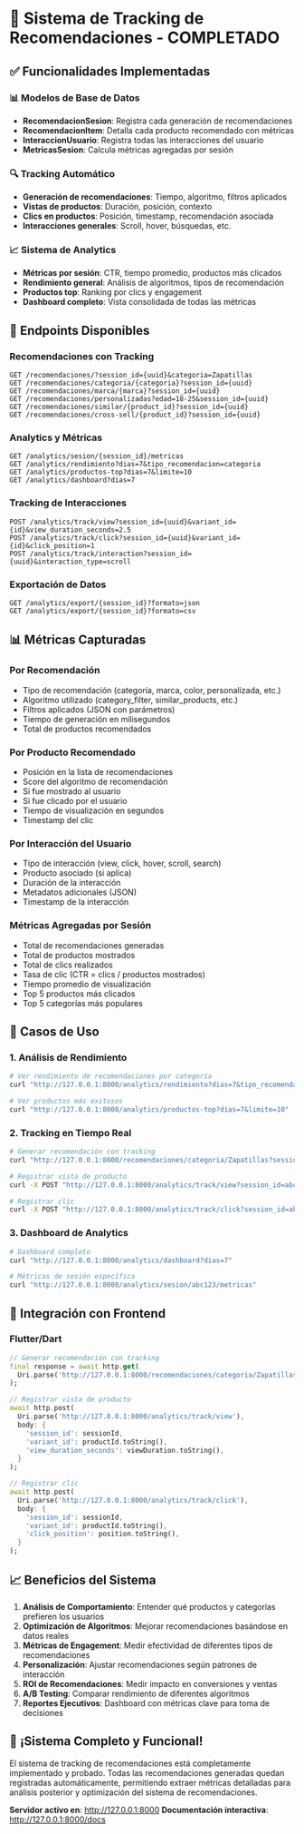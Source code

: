 # 🎯 Sistema de Tracking de Recomendaciones - COMPLETADO

## ✅ **Funcionalidades Implementadas**

### 📊 **Modelos de Base de Datos**
- **RecomendacionSesion**: Registra cada generación de recomendaciones
- **RecomendacionItem**: Detalla cada producto recomendado con métricas
- **InteraccionUsuario**: Registra todas las interacciones del usuario
- **MetricasSesion**: Calcula métricas agregadas por sesión

### 🔍 **Tracking Automático**
- **Generación de recomendaciones**: Tiempo, algoritmo, filtros aplicados
- **Vistas de productos**: Duración, posición, contexto
- **Clics en productos**: Posición, timestamp, recomendación asociada
- **Interacciones generales**: Scroll, hover, búsquedas, etc.

### 📈 **Sistema de Analytics**
- **Métricas por sesión**: CTR, tiempo promedio, productos más clicados
- **Rendimiento general**: Análisis de algoritmos, tipos de recomendación
- **Productos top**: Ranking por clics y engagement
- **Dashboard completo**: Vista consolidada de todas las métricas

## 🚀 **Endpoints Disponibles**

### **Recomendaciones con Tracking**
```
GET /recomendaciones/?session_id={uuid}&categoria=Zapatillas
GET /recomendaciones/categoria/{categoria}?session_id={uuid}
GET /recomendaciones/marca/{marca}?session_id={uuid}
GET /recomendaciones/personalizadas?edad=18-25&session_id={uuid}
GET /recomendaciones/similar/{product_id}?session_id={uuid}
GET /recomendaciones/cross-sell/{product_id}?session_id={uuid}
```

### **Analytics y Métricas**
```
GET /analytics/sesion/{session_id}/metricas
GET /analytics/rendimiento?dias=7&tipo_recomendacion=categoria
GET /analytics/productos-top?dias=7&limite=10
GET /analytics/dashboard?dias=7
```

### **Tracking de Interacciones**
```
POST /analytics/track/view?session_id={uuid}&variant_id={id}&view_duration_seconds=2.5
POST /analytics/track/click?session_id={uuid}&variant_id={id}&click_position=1
POST /analytics/track/interaction?session_id={uuid}&interaction_type=scroll
```

### **Exportación de Datos**
```
GET /analytics/export/{session_id}?formato=json
GET /analytics/export/{session_id}?formato=csv
```

## 📊 **Métricas Capturadas**

### **Por Recomendación**
- Tipo de recomendación (categoría, marca, color, personalizada, etc.)
- Algoritmo utilizado (category_filter, similar_products, etc.)
- Filtros aplicados (JSON con parámetros)
- Tiempo de generación en milisegundos
- Total de productos recomendados

### **Por Producto Recomendado**
- Posición en la lista de recomendaciones
- Score del algoritmo de recomendación
- Si fue mostrado al usuario
- Si fue clicado por el usuario
- Tiempo de visualización en segundos
- Timestamp del clic

### **Por Interacción del Usuario**
- Tipo de interacción (view, click, hover, scroll, search)
- Producto asociado (si aplica)
- Duración de la interacción
- Metadatos adicionales (JSON)
- Timestamp de la interacción

### **Métricas Agregadas por Sesión**
- Total de recomendaciones generadas
- Total de productos mostrados
- Total de clics realizados
- Tasa de clic (CTR = clics / productos mostrados)
- Tiempo promedio de visualización
- Top 5 productos más clicados
- Top 5 categorías más populares

## 🎯 **Casos de Uso**

### **1. Análisis de Rendimiento**
```bash
# Ver rendimiento de recomendaciones por categoría
curl "http://127.0.0.1:8000/analytics/rendimiento?dias=7&tipo_recomendacion=categoria"

# Ver productos más exitosos
curl "http://127.0.0.1:8000/analytics/productos-top?dias=7&limite=10"
```

### **2. Tracking en Tiempo Real**
```bash
# Generar recomendación con tracking
curl "http://127.0.0.1:8000/recomendaciones/categoria/Zapatillas?session_id=abc123&limit=5"

# Registrar vista de producto
curl -X POST "http://127.0.0.1:8000/analytics/track/view?session_id=abc123&variant_id=1&view_duration_seconds=2.5"

# Registrar clic
curl -X POST "http://127.0.0.1:8000/analytics/track/click?session_id=abc123&variant_id=1&click_position=1"
```

### **3. Dashboard de Analytics**
```bash
# Dashboard completo
curl "http://127.0.0.1:8000/analytics/dashboard?dias=7"

# Métricas de sesión específica
curl "http://127.0.0.1:8000/analytics/sesion/abc123/metricas"
```

## 🔧 **Integración con Frontend**

### **Flutter/Dart**
```dart
// Generar recomendación con tracking
final response = await http.get(
  Uri.parse('http://127.0.0.1:8000/recomendaciones/categoria/Zapatillas?session_id=$sessionId&limit=5')
);

// Registrar vista de producto
await http.post(
  Uri.parse('http://127.0.0.1:8000/analytics/track/view'),
  body: {
    'session_id': sessionId,
    'variant_id': productId.toString(),
    'view_duration_seconds': viewDuration.toString(),
  }
);

// Registrar clic
await http.post(
  Uri.parse('http://127.0.0.1:8000/analytics/track/click'),
  body: {
    'session_id': sessionId,
    'variant_id': productId.toString(),
    'click_position': position.toString(),
  }
);
```

## 📈 **Beneficios del Sistema**

1. **Análisis de Comportamiento**: Entender qué productos y categorías prefieren los usuarios
2. **Optimización de Algoritmos**: Mejorar recomendaciones basándose en datos reales
3. **Métricas de Engagement**: Medir efectividad de diferentes tipos de recomendaciones
4. **Personalización**: Ajustar recomendaciones según patrones de interacción
5. **ROI de Recomendaciones**: Medir impacto en conversiones y ventas
6. **A/B Testing**: Comparar rendimiento de diferentes algoritmos
7. **Reportes Ejecutivos**: Dashboard con métricas clave para toma de decisiones

## 🎉 **¡Sistema Completo y Funcional!**

El sistema de tracking de recomendaciones está completamente implementado y probado. Todas las recomendaciones generadas quedan registradas automáticamente, permitiendo extraer métricas detalladas para análisis posterior y optimización del sistema de recomendaciones.

**Servidor activo en**: http://127.0.0.1:8000
**Documentación interactiva**: http://127.0.0.1:8000/docs
